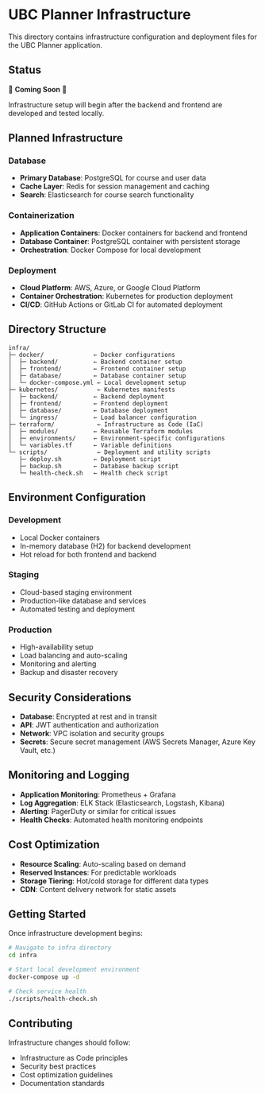 # UBC Planner Infrastructure

This directory contains infrastructure configuration and deployment files for the UBC Planner application.

## Status

🚧 **Coming Soon** 🚧

Infrastructure setup will begin after the backend and frontend are developed and tested locally.

## Planned Infrastructure

### Database
- **Primary Database**: PostgreSQL for course and user data
- **Cache Layer**: Redis for session management and caching
- **Search**: Elasticsearch for course search functionality

### Containerization
- **Application Containers**: Docker containers for backend and frontend
- **Database Container**: PostgreSQL container with persistent storage
- **Orchestration**: Docker Compose for local development

### Deployment
- **Cloud Platform**: AWS, Azure, or Google Cloud Platform
- **Container Orchestration**: Kubernetes for production deployment
- **CI/CD**: GitHub Actions or GitLab CI for automated deployment

## Directory Structure

```
infra/
├─ docker/              ← Docker configurations
│  ├─ backend/          ← Backend container setup
│  ├─ frontend/         ← Frontend container setup
│  ├─ database/         ← Database container setup
│  └─ docker-compose.yml ← Local development setup
├─ kubernetes/           ← Kubernetes manifests
│  ├─ backend/          ← Backend deployment
│  ├─ frontend/         ← Frontend deployment
│  ├─ database/         ← Database deployment
│  └─ ingress/          ← Load balancer configuration
├─ terraform/            ← Infrastructure as Code (IaC)
│  ├─ modules/          ← Reusable Terraform modules
│  ├─ environments/     ← Environment-specific configurations
│  └─ variables.tf      ← Variable definitions
└─ scripts/              ← Deployment and utility scripts
   ├─ deploy.sh         ← Deployment script
   ├─ backup.sh         ← Database backup script
   └─ health-check.sh   ← Health check script
```

## Environment Configuration

### Development
- Local Docker containers
- In-memory database (H2) for backend development
- Hot reload for both frontend and backend

### Staging
- Cloud-based staging environment
- Production-like database and services
- Automated testing and deployment

### Production
- High-availability setup
- Load balancing and auto-scaling
- Monitoring and alerting
- Backup and disaster recovery

## Security Considerations

- **Database**: Encrypted at rest and in transit
- **API**: JWT authentication and authorization
- **Network**: VPC isolation and security groups
- **Secrets**: Secure secret management (AWS Secrets Manager, Azure Key Vault, etc.)

## Monitoring and Logging

- **Application Monitoring**: Prometheus + Grafana
- **Log Aggregation**: ELK Stack (Elasticsearch, Logstash, Kibana)
- **Alerting**: PagerDuty or similar for critical issues
- **Health Checks**: Automated health monitoring endpoints

## Cost Optimization

- **Resource Scaling**: Auto-scaling based on demand
- **Reserved Instances**: For predictable workloads
- **Storage Tiering**: Hot/cold storage for different data types
- **CDN**: Content delivery network for static assets

## Getting Started

Once infrastructure development begins:

```bash
# Navigate to infra directory
cd infra

# Start local development environment
docker-compose up -d

# Check service health
./scripts/health-check.sh
```

## Contributing

Infrastructure changes should follow:
- Infrastructure as Code principles
- Security best practices
- Cost optimization guidelines
- Documentation standards
